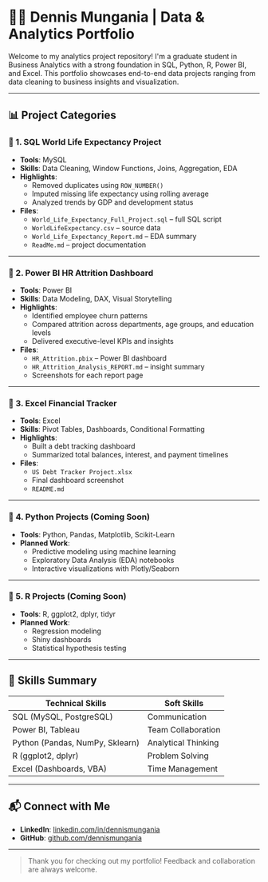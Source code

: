 # 👨‍💻 Dennis Mungania | Data & Analytics Portfolio

Welcome to my analytics project repository! I'm a graduate student in Business Analytics with a strong foundation in SQL, Python, R, Power BI, and Excel. 
This portfolio showcases end-to-end data projects ranging from data cleaning to business insights and visualization.

---

## 📊 Project Categories

### 📁 1. SQL World Life Expectancy Project
- **Tools**: MySQL
- **Skills**: Data Cleaning, Window Functions, Joins, Aggregation, EDA
- **Highlights**:
  - Removed duplicates using `ROW_NUMBER()`
  - Imputed missing life expectancy using rolling average
  - Analyzed trends by GDP and development status
- **Files**:
  - `World_Life_Expectancy_Full_Project.sql` – full SQL script
  - `WorldLifeExpectancy.csv` – source data
  - `World_Life_Expectancy_Report.md` – EDA summary
  - `ReadMe.md` – project documentation

---

### 📁 2. Power BI HR Attrition Dashboard
- **Tools**: Power BI
- **Skills**: Data Modeling, DAX, Visual Storytelling
- **Highlights**:
  - Identified employee churn patterns
  - Compared attrition across departments, age groups, and education levels
  - Delivered executive-level KPIs and insights
- **Files**:
  - `HR_Attrition.pbix` – Power BI dashboard
  - `HR_Attrition_Analysis_REPORT.md` – insight summary
  - Screenshots for each report page

---

### 📁 3. Excel Financial Tracker
- **Tools**: Excel
- **Skills**: Pivot Tables, Dashboards, Conditional Formatting
- **Highlights**:
  - Built a debt tracking dashboard
  - Summarized total balances, interest, and payment timelines
- **Files**:
  - `US Debt Tracker Project.xlsx`
  - Final dashboard screenshot
  - `README.md`

---

### 📁 4. Python Projects (Coming Soon)
- **Tools**: Python, Pandas, Matplotlib, Scikit-Learn
- **Planned Work**:
  - Predictive modeling using machine learning
  - Exploratory Data Analysis (EDA) notebooks
  - Interactive visualizations with Plotly/Seaborn

---

### 📁 5. R Projects (Coming Soon)
- **Tools**: R, ggplot2, dplyr, tidyr
- **Planned Work**:
  - Regression modeling
  - Shiny dashboards
  - Statistical hypothesis testing

---

## 🚀 Skills Summary

| Technical Skills              | Soft Skills                |
|------------------------------|----------------------------|
| SQL (MySQL, PostgreSQL)      | Communication              |
| Power BI, Tableau            | Team Collaboration         |
| Python (Pandas, NumPy, Sklearn) | Analytical Thinking     |
| R (ggplot2, dplyr)           | Problem Solving            |
| Excel (Dashboards, VBA)      | Time Management            |

---

## 📬 Connect with Me

- **LinkedIn**: [linkedin.com/in/dennismungania](www.linkedin.com/in/dennismungania)
- **GitHub**: [github.com/dennismungania](https://github.com/dennismungania/Data-Analytics-Portfolio)

---

> Thank you for checking out my portfolio! Feedback and collaboration are always welcome.
